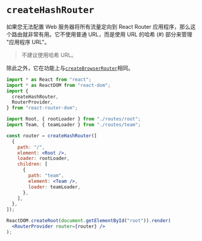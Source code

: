 # `createHashRouter`

如果您无法配置 Web 服务器将所有流量定向到 React Router 应用程序，那么这个路由就非常有用。它不使用普通 URL，而是使用 URL 的哈希 (#) 部分来管理 "应用程序 URL"。

> 不建议使用哈希 URL。
>

除此之外，它在功能上与[`createBrowserRouter`](https://baimingxuan.github.io/react-router6-doc/routers/create-browser-router)相同。

```jsx
import * as React from "react";
import * as ReactDOM from "react-dom";
import {
  createHashRouter,
  RouterProvider,
} from "react-router-dom";

import Root, { rootLoader } from "./routes/root";
import Team, { teamLoader } from "./routes/team";

const router = createHashRouter([
  {
    path: "/",
    element: <Root />,
    loader: rootLoader,
    children: [
      {
        path: "team",
        element: <Team />,
        loader: teamLoader,
      },
    ],
  },
]);

ReactDOM.createRoot(document.getElementById("root")).render(
  <RouterProvider router={router} />
);
```